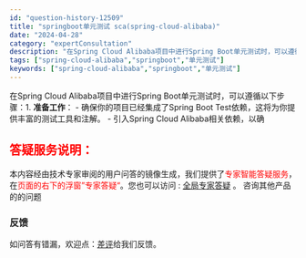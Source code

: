```yaml
---
id: "question-history-12509"
title: "springboot单元测试 sca(spring-cloud-alibaba)"
date: "2024-04-28"
category: "expertConsultation"
description: "在Spring Cloud Alibaba项目中进行Spring Boot单元测试时，可以遵循以下步骤：1. **准备工作**：   - 确保你的项目已经集成了Spring Boot Test依赖，这将为你提供丰富的测试工具和注解。   - 引入Spring Cloud Alibaba相关依赖，以确"
tags: ["spring-cloud-alibaba","springboot","单元测试"]
keywords: ["spring-cloud-alibaba","springboot","单元测试"]
---
```


在Spring Cloud Alibaba项目中进行Spring Boot单元测试时，可以遵循以下步骤：1. **准备工作**：   - 确保你的项目已经集成了Spring Boot Test依赖，这将为你提供丰富的测试工具和注解。   - 引入Spring Cloud Alibaba相关依赖，以确
## <font color="#FF0000">答疑服务说明：</font> 

本内容经由技术专家审阅的用户问答的镜像生成，我们提供了<font color="#FF0000">专家智能答疑服务</font>，在<font color="#FF0000">页面的右下的浮窗”专家答疑“</font>。您也可以访问 : [全局专家答疑](https://opensource.alibaba.com/chatBot) 。 咨询其他产品的的问题

### 反馈
如问答有错漏，欢迎点：[差评](https://ai.nacos.io/user/feedbackByEnhancerGradePOJOID?enhancerGradePOJOId=12602)给我们反馈。
